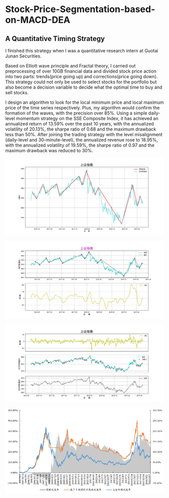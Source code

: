 # Stock-Price-Segmentation-based-on-MACD-DEA
## A Quantitative Timing Strategy

I finished this strategy when I was a quantitative research intern at Guotai Junan Securities.

Based on Elliott wave principle and Fractal theory, I carried out preprocessing of over 10GB financial data and divided stock price action into two parts: trends(price going up) and corrections(price going down). This strategy could not only be used to select stocks for the portfolio but also become a decision variable to decide what the optimal time to buy and sell stocks.

I design an algorithm to look for the local minimum price and local maximum price of the time series respectively. Plus, my algorithm would confirm the formation of the waves, with the precision over 85%. Using a simple daily-level momentum strategy on the SSE Composite Index, it has achieved an annualized return of 13.59% over the past 10 years, with the annualized volatility of 20.13%, the sharpe ratio of 0.68 and the maximum drawback less than 50%. After joining the trading strategy with the level misalignment (daily-level and 30-minute-level), the annualized revenue rose to 18.95%, with the annualized volatility of 19.59%, the sharpe ratio of 0.97 and the maximum drawback was reduced to 30%.

![Image_text](https://github.com/LWalker2017/Stock-Price-Segmentation-based-on-MACD-DEA/blob/master/image/1day-30min-combine.png)

![Image_text](https://github.com/LWalker2017/Stock-Price-Segmentation-based-on-MACD-DEA/blob/master/image/20160701-20190701-1day.png)

![Image_text](https://github.com/LWalker2017/Stock-Price-Segmentation-based-on-MACD-DEA/blob/master/image/20160701-20190701-30min.png)

   ![Image text](https://github.com/LWalker2017/Stock-Price-Segmentation-based-on-MACD-DEA/blob/master/image/momentum-return.png)
